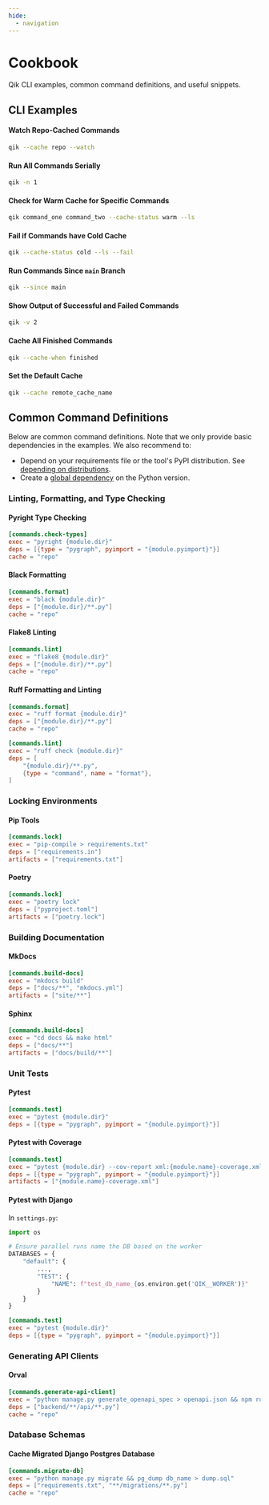 ```yaml
---
hide:
  - navigation
---
```


# Cookbook

Qik CLI examples, common command definitions, and useful snippets.

## CLI Examples

#### Watch Repo-Cached Commands

```bash
qik --cache repo --watch
```

#### Run All Commands Serially

```bash
qik -n 1
```

#### Check for Warm Cache for Specific Commands

```bash
qik command_one command_two --cache-status warm --ls
```

#### Fail if Commands have Cold Cache

```bash
qik --cache-status cold --ls --fail
```

#### Run Commands Since `main` Branch

```bash
qik --since main
```

#### Show Output of Successful and Failed Commands

```bash
qik -v 2
```

#### Cache All Finished Commands

```bash
qik --cache-when finished
```

#### Set the Default Cache

```bash
qik --cache remote_cache_name
```

## Common Command Definitions

Below are common command definitions. Note that we only provide basic dependencies in the examples. We also recommend to:

- Depend on your requirements file or the tool's PyPI distribution. See [depending on distributions](commands.md#distributions).
- Create a [global dependency](commands.md#global) on the Python version.

### Linting, Formatting, and Type Checking

#### Pyright Type Checking

```toml
[commands.check-types]
exec = "pyright {module.dir}"
deps = [{type = "pygraph", pyimport = "{module.pyimport}"}]
cache = "repo"
```

#### Black Formatting

```toml
[commands.format]
exec = "black {module.dir}"
deps = ["{module.dir}/**.py"]
cache = "repo"
```

#### Flake8 Linting

```toml
[commands.lint]
exec = "flake8 {module.dir}"
deps = ["{module.dir}/**.py"]
cache = "repo"
```

#### Ruff Formatting and Linting

```toml
[commands.format]
exec = "ruff format {module.dir}"
deps = ["{module.dir}/**.py"]
cache = "repo"

[commands.lint]
exec = "ruff check {module.dir}"
deps = [
    "{module.dir}/**.py",
    {type = "command", name = "format"},
]
```

### Locking Environments

#### Pip Tools

```toml
[commands.lock]
exec = "pip-compile > requirements.txt"
deps = ["requirements.in"]
artifacts = ["requirements.txt"]
```

#### Poetry

```toml
[commands.lock]
exec = "poetry lock"
deps = ["pyproject.toml"]
artifacts = ["poetry.lock"]
```

### Building Documentation

#### MkDocs

```toml
[commands.build-docs]
exec = "mkdocs build"
deps = ["docs/**", "mkdocs.yml"]
artifacts = ["site/**"]
```

#### Sphinx

```toml
[commands.build-docs]
exec = "cd docs && make html"
deps = ["docs/**"]
artifacts = ["docs/build/**"]
```

### Unit Tests

#### Pytest

```toml
[commands.test]
exec = "pytest {module.dir}"
deps = [{type = "pygraph", pyimport = "{module.pyimport}"}]
```

#### Pytest with Coverage

```toml
[commands.test]
exec = "pytest {module.dir} --cov-report xml:{module.name}-coverage.xml"
deps = [{type = "pygraph", pyimport = "{module.pyimport}"}]
artifacts = ["{module.name}-coverage.xml"]
```

#### Pytest with Django

In `settings.py`:

```python
import os

# Ensure parallel runs name the DB based on the worker
DATABASES = {
    "default": {
        ...,
        "TEST": {
            "NAME": f"test_db_name_{os.environ.get('QIK__WORKER')}"
        }
    }
}
```

```toml
[commands.test]
exec = "pytest {module.dir}"
deps = [{type = "pygraph", pyimport = "{module.pyimport}"}]
```

### Generating API Clients

#### Orval

```toml
[commands.generate-api-client]
exec = "python manage.py generate_openapi_spec > openapi.json && npm run orval"
deps = ["backend/**/api/**.py"]
cache = "repo"
```

### Database Schemas

#### Cache Migrated Django Postgres Database

```toml
[commands.migrate-db]
exec = "python manage.py migrate && pg_dump db_name > dump.sql"
deps = ["requirements.txt", "**/migrations/**.py"]
cache = "repo"
```
